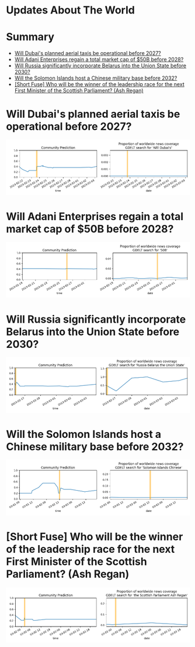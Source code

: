 
Updates About The World
=======================

Summary
=======

* [Will Dubai's planned aerial taxis be operational before 2027?](#will-dubais-planned-aerial-taxis-be-operational-before-2027)
* [Will Adani Enterprises regain a total market cap of $50B before 2028?](#will-adani-enterprises-regain-a-total-market-cap-of-50b-before-2028)
* [Will Russia significantly incorporate Belarus into the Union State before 2030?](#will-russia-significantly-incorporate-belarus-into-the-union-state-before-2030)
* [Will the Solomon Islands host a Chinese military base before 2032?](#will-the-solomon-islands-host-a-chinese-military-base-before-2032)
* [[Short Fuse] Who will be the winner of the leadership race for the next First Minister of the Scottish Parliament? (Ash Regan)](#short-fuse-who-will-be-the-winner-of-the-leadership-race-for-the-next-first-minister-of-the-scottish-parliament-ash-regan)

# Will Dubai's planned aerial taxis be operational before 2027?


![Dubai's aerial taxis operational before 2027?](assets/05.png)
# Will Adani Enterprises regain a total market cap of $50B before 2028?


![Adani Market Cap Recovery by 2028](assets/06.png)
# Will Russia significantly incorporate Belarus into the Union State before 2030?


![Russia taking over Belarus before 2030](assets/07.png)
# Will the Solomon Islands host a Chinese military base before 2032?


![Chinese Military Base in the Solomon Islands](assets/08.png)
# [Short Fuse] Who will be the winner of the leadership race for the next First Minister of the Scottish Parliament? (Ash Regan)


![Ash Regan](assets/10.png)